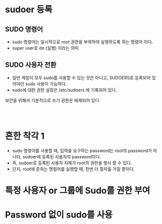 # sudoer 등록 #

## SUDO 명령어
 - sudo 명령어는 일시적으로 root 권한을 부여하여 실행하도록 하는 명령어 이다. 
 - super user로 do (실행) 이라는 의미

## SUDO 사용자 전환 ##
 - 일반 계정이 모두 sudo를 사용할 수 있는 것은 아니고, SUDOERS로 등록되어 있어야만 sudo 사용이 가능하다. 
 - sudo에 대한 권한 설정은 /etc/sudoers  에 기록되어 있다. 
 
 보안을 위해서 기본적으로 쓰기 권한은 배제되어 있다. 
 <pre>
 
 </pre>

# 흔한 착각 1 #
 - sudo 명령어를 사용할 때, 입력을 요구하는 password는 root의 password가 아니라, sudoer에 등록된 사용자의 password이다. 
 - 즉, sudoer로 등록된 사용자 자체가 root의 권한을 행사 할 수 있다. 
 - 단지, root에 준하는 명령어를 실행할 때, 한번 더 절차를 거칠 뿐이다. 

# 특정 사용자 or 그룹에 Sudo를 권한 부여 #


# Password 없이 sudo를 사용 #









